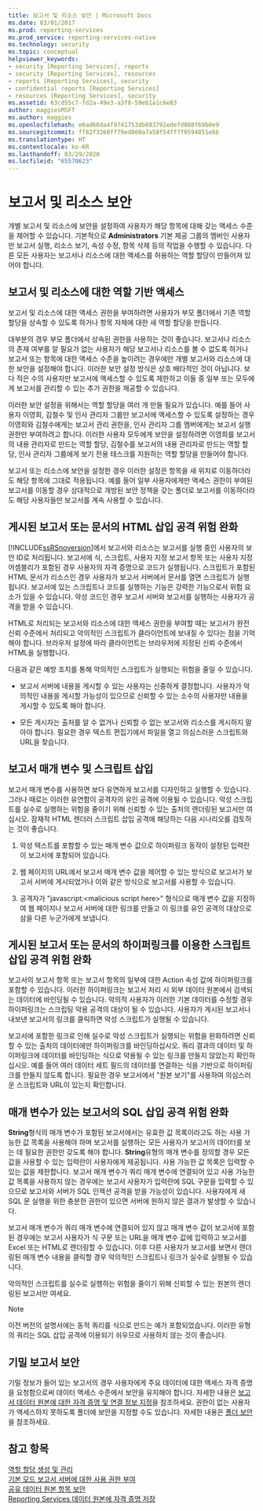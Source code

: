 ```yaml
---
title: 보고서 및 리소스 보안 | Microsoft Docs
ms.date: 03/01/2017
ms.prod: reporting-services
ms.prod_service: reporting-services-native
ms.technology: security
ms.topic: conceptual
helpviewer_keywords:
- security [Reporting Services], reports
- security [Reporting Services], resources
- reports [Reporting Services], security
- confidential reports [Reporting Services]
- resources [Reporting Services], security
ms.assetid: 63cd55c7-fd2a-49e3-a3f8-59eb1a1c6e83
author: maggiesMSFT
ms.author: maggies
ms.openlocfilehash: e6ad66da4f9741753db693792edefd808f69b0e9
ms.sourcegitcommit: ff82f3260ff79ed860a7a58f54ff7f0594851e6b
ms.translationtype: HT
ms.contentlocale: ko-KR
ms.lasthandoff: 03/29/2020
ms.locfileid: "65570623"
---
```

# <a name="secure-reports-and-resources"></a>보고서 및 리소스 보안
  개별 보고서 및 리소스에 보안을 설정하여 사용자가 해당 항목에 대해 갖는 액세스 수준을 제어할 수 있습니다. 기본적으로 **Administrators** 기본 제공 그룹의 멤버인 사용자만 보고서 실행, 리소스 보기, 속성 수정, 항목 삭제 등의 작업을 수행할 수 있습니다. 다른 모든 사용자는 보고서나 리소스에 대한 액세스를 허용하는 역할 할당이 만들어져 있어야 합니다.  
  
## <a name="role-based-access-to-reports-and-resources"></a>보고서 및 리소스에 대한 역할 기반 액세스  
 보고서 및 리소스에 대한 액세스 권한을 부여하려면 사용자가 부모 폴더에서 기존 역할 할당을 상속할 수 있도록 하거나 항목 자체에 대한 새 역할 할당을 만듭니다.  
  
 대부분의 경우 부모 폴더에서 상속된 권한을 사용하는 것이 좋습니다. 보고서나 리소스의 존재 여부를 알 필요가 없는 사용자가 해당 보고서나 리소스를 볼 수 없도록 하거나 보고서 또는 항목에 대한 액세스 수준을 높이려는 경우에만 개별 보고서와 리소스에 대한 보안을 설정해야 합니다. 이러한 보안 설정 방식은 상호 배타적인 것이 아닙니다. 보다 적은 수의 사용자만 보고서에 액세스할 수 있도록 제한하고 이들 중 일부 또는 모두에게 보고서를 관리할 수 있는 추가 권한을 제공할 수 있습니다.  
  
 이러한 보안 설정을 위해서는 역할 할당을 여러 개 만들 필요가 있습니다. 예를 들어 사용자 이영희, 김철수 및 인사 관리자 그룹만 보고서에 액세스할 수 있도록 설정하는 경우 이영희와 김철수에게는 보고서 관리 권한을, 인사 관리자 그룹 멤버에게는 보고서 실행 권한만 부여하려고 합니다. 이러한 사용자 모두에게 보안을 설정하려면 이영희를 보고서의 내용 관리자로 만드는 역할 할당, 김철수를 보고서의 내용 관리자로 만드는 역할 할당, 인사 관리자 그룹에게 보기 전용 태스크를 지원하는 역할 할당을 만들어야 합니다.  
  
 보고서 또는 리소스에 보안을 설정한 경우 이러한 설정은 항목을 새 위치로 이동하더라도 해당 항목에 그대로 적용됩니다. 예를 들어 일부 사용자에게만 액세스 권한이 부여된 보고서를 이동할 경우 상대적으로 개방된 보안 정책을 갖는 폴더로 보고서를 이동하더라도 해당 사용자들만 보고서를 계속 사용할 수 있습니다.  
  
## <a name="mitigating-html-injection-attacks-in-a-published-report-or-document"></a>게시된 보고서 또는 문서의 HTML 삽입 공격 위험 완화  
 [!INCLUDE[ssRSnoversion](../../includes/ssrsnoversion-md.md)]에서 보고서와 리소스는 보고서를 실행 중인 사용자의 보안 ID로 처리됩니다. 보고서에 식, 스크립트, 사용자 지정 보고서 항목 또는 사용자 지정 어셈블리가 포함된 경우 사용자의 자격 증명으로 코드가 실행됩니다. 스크립트가 포함된 HTML 문서가 리소스인 경우 사용자가 보고서 서버에서 문서를 열면 스크립트가 실행됩니다. 보고서에 있는 스크립트나 코드를 실행하는 기능은 강력한 기능으로서 위험 요소가 있을 수 있습니다. 악성 코드인 경우 보고서 서버와 보고서를 실행하는 사용자가 공격을 받을 수 있습니다.  
  
 HTML로 처리되는 보고서와 리소스에 대한 액세스 권한을 부여할 때는 보고서가 완전 신뢰 수준에서 처리되고 악의적인 스크립트가 클라이언트에 보내질 수 있다는 점을 기억해야 합니다. 브라우저 설정에 따라 클라이언트는 브라우저에 지정된 신뢰 수준에서 HTML을 실행합니다.  
  
 다음과 같은 예방 조치를 통해 악의적인 스크립트가 실행되는 위험을 줄일 수 있습니다.  
  
-   보고서 서버에 내용을 게시할 수 있는 사용자는 신중하게 결정합니다. 사용자가 악의적인 내용을 게시할 가능성이 있으므로 신뢰할 수 있는 소수의 사용자만 내용을 게시할 수 있도록 해야 합니다.  
  
-   모든 게시자는 출처를 알 수 없거나 신뢰할 수 없는 보고서와 리소스를 게시하지 말아야 합니다. 필요한 경우 텍스트 편집기에서 파일을 열고 의심스러운 스크립트와 URL을 찾습니다.  
  
## <a name="report-parameters-and-script-injection"></a>보고서 매개 변수 및 스크립트 삽입  
 보고서 매개 변수를 사용하면 보다 유연하게 보고서를 디자인하고 실행할 수 있습니다. 그러나 때로는 이러한 유연함이 공격자의 유인 공격에 이용될 수 있습니다. 악성 스크립트를 실수로 실행하는 위험을 줄이기 위해 신뢰할 수 있는 출처의 렌더링된 보고서만 여십시오. 잠재적 HTML 렌더러 스크립트 삽입 공격에 해당하는 다음 시나리오를 검토하는 것이 좋습니다.  
  
1.  악성 텍스트를 포함할 수 있는 매개 변수 값으로 하이퍼링크 동작이 설정된 입력란이 보고서에 포함되어 있습니다.  
  
2.  웹 페이지의 URL에서 보고서 매개 변수 값을 제어할 수 있는 방식으로 보고서가 보고서 서버에 게시되었거나 이와 같은 방식으로 보고서를 사용할 수 있습니다.  
  
3.  공격자가 "javascript:\<malicious script here>" 형식으로 매개 변수 값을 지정하여 웹 페이지나 보고서 서버에 대한 링크를 만들고 이 링크를 유인 공격의 대상으로 삼을 다른 누군가에게 보냅니다.  
  
## <a name="mitigating-script-injection-attacks-in-a-hyperlink-in-a-published-report-or-document"></a>게시된 보고서 또는 문서의 하이퍼링크를 이용한 스크립트 삽입 공격 위험 완화  
 보고서의 보고서 항목 또는 보고서 항목의 일부에 대한 Action 속성 값에 하이퍼링크를 포함할 수 있습니다. 이러한 하이퍼링크는 보고서 처리 시 외부 데이터 원본에서 검색되는 데이터에 바인딩될 수 있습니다. 악의적 사용자가 이러한 기본 데이터를 수정할 경우 하이퍼링크는 스크립팅 악용 공격의 대상이 될 수 있습니다. 사용자가 게시된 보고서나 내보낸 보고서의 링크를 클릭하면 악성 스크립트가 실행될 수 있습니다.  
  
 보고서에 포함한 링크로 인해 실수로 악성 스크립트가 실행되는 위험을 완화하려면 신뢰할 수 있는 출처의 데이터에만 하이퍼링크를 바인딩하십시오. 쿼리 결과의 데이터 및 하이퍼링크에 데이터를 바인딩하는 식으로 악용될 수 있는 링크를 만들지 않았는지 확인하십시오. 예를 들어 여러 데이터 세트 필드의 데이터를 연결하는 식을 기반으로 하이퍼링크를 만들지 않도록 합니다. 필요한 경우 보고서에서 "원본 보기"를 사용하여 의심스러운 스크립트와 URL이 있는지 확인합니다.  
  
## <a name="mitigating-sql-injection-attacks-in-a-parameterized-report"></a>매개 변수가 있는 보고서의 SQL 삽입 공격 위험 완화  
 **String**형식의 매개 변수가 포함된 보고서에서는 유효한 값 목록이라고도 하는 사용 가능한 값 목록을 사용해야 하며 보고서를 실행하는 모든 사용자가 보고서의 데이터를 보는 데 필요한 권한만 갖도록 해야 합니다. **String**유형의 매개 변수를 정의할 경우 모든 값을 사용할 수 있는 입력란이 사용자에게 제공됩니다. 사용 가능한 값 목록은 입력할 수 있는 값을 제한합니다. 보고서 매개 변수가 쿼리 매개 변수에 연결되어 있고 사용 가능한 값 목록을 사용하지 않는 경우에는 보고서 사용자가 입력란에 SQL 구문을 입력할 수 있으므로 보고서와 서버가 SQL 인젝션 공격을 받을 가능성이 있습니다. 사용자에게 새 SQL 문 실행을 위한 충분한 권한이 있으면 서버에 원하지 않은 결과가 발생할 수 있습니다.  
  
 보고서 매개 변수가 쿼리 매개 변수에 연결되어 있지 않고 매개 변수 값이 보고서에 포함된 경우에는 보고서 사용자가 식 구문 또는 URL을 매개 변수 값에 입력하고 보고서를 Excel 또는 HTML로 렌더링할 수 있습니다. 이후 다른 사용자가 보고서를 보면서 렌더링된 매개 변수 내용을 클릭할 경우 악의적인 스크립트나 링크가 실수로 실행될 수 있습니다.  
  
 악의적인 스크립트를 실수로 실행하는 위험을 줄이기 위해 신뢰할 수 있는 원본의 렌더링된 보고서만 여세요.  
  
> [!NOTE]  
>  이전 버전의 설명서에는 동적 쿼리를 식으로 만드는 예가 포함되었습니다. 이러한 유형의 쿼리는 SQL 삽입 공격에 이용되기 쉬우므로 사용하지 않는 것이 좋습니다.  
  
## <a name="securing-confidential-reports"></a>기밀 보고서 보안  
 기밀 정보가 들어 있는 보고서의 경우 사용자에게 주요 데이터에 대한 액세스 자격 증명을 요청함으로써 데이터 액세스 수준에서 보안을 유지해야 합니다. 자세한 내용은 [보고서 데이터 원본에 대한 자격 증명 및 연결 정보 지정](../../reporting-services/report-data/specify-credential-and-connection-information-for-report-data-sources.md)을 참조하세요. 권한이 없는 사용자가 액세스하지 못하도록 폴더에 보안을 지정할 수도 있습니다. 자세한 내용은 [폴더 보안](../../reporting-services/security/secure-folders.md)을 참조하세요.  
  
## <a name="see-also"></a>참고 항목  
 [역할 할당 생성 및 관리](../../reporting-services/security/create-and-manage-role-assignments.md)   
 [기본 모드 보고서 서버에 대한 사용 권한 부여](../../reporting-services/security/granting-permissions-on-a-native-mode-report-server.md)   
 [공유 데이터 원본 항목 보안](../../reporting-services/security/secure-shared-data-source-items.md)   
 [Reporting Services 데이터 원본에 자격 증명 저장](../../reporting-services/report-data/store-credentials-in-a-reporting-services-data-source.md)  
  
  
